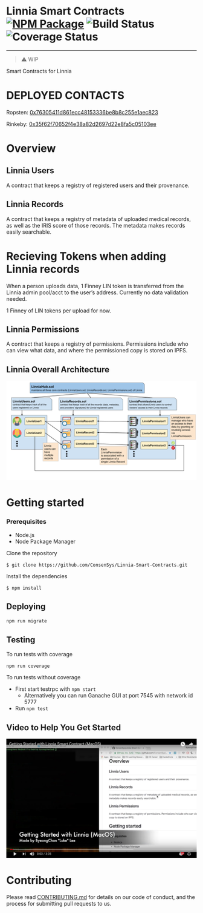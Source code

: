 # Linnia Smart Contracts [![NPM Package](https://img.shields.io/npm/v/@linniaprotocol/linnia-smart-contracts.svg?style=flat-square)](https://www.npmjs.com/package/@linniaprotocol/linnia-smart-contracts) ![Build Status](https://circleci.com/gh/ConsenSys/Linnia-Smart-Contracts.png?circle-token=:circle-token&style=shield) ![Coverage Status](https://codecov.io/gh/ConsenSys/Linnia-Smart-Contracts/branch/master/graph/badge.svg)
---
> :warning: WIP

Smart Contracts for Linnia

# DEPLOYED CONTACTS

Ropsten: [0x76305411d861ecc48153336be8b8c255e1aec823](https://ropsten.etherscan.io/address/0x76305411d861ecc48153336be8b8c255e1aec823)

Rinkeby: [0x35f62f70652f4e38a82d2697d22e8fa5c05103ee](https://rinkeby.etherscan.io/address/0x35f62f70652f4e38a82d2697d22e8fa5c05103ee)

# Overview
## Linnia Users
A contract that keeps a registry of registered users and their provenance.

## Linnia Records
A contract that keeps a registry of metadata of uploaded medical records, as well as the IRIS score of those records. The metadata makes records easily searchable.

# Recieving Tokens when adding Linnia records

When a person uploads data, 1 Finney LIN token is transferred from the Linnia admin pool/acct to the user’s address.
Currently no data validation needed.

1 Finney of LIN tokens per upload for now.

## Linnia Permissions
A contract that keeps a registry of permissions. Permissions include who can view what data, and where the permissioned copy is stored on IPFS.

## Linnia Overall Architecture 
![Linnia architecture](images/linnia_architecture_chart.png)

# Getting started

### Prerequisites
* Node.js
* Node Package Manager

Clone the repository
```
$ git clone https://github.com/ConsenSys/Linnia-Smart-Contracts.git
```

Install the dependencies
```
$ npm install
```

## Deploying
```
npm run migrate
```

## Testing
To run tests with coverage
```
npm run coverage
```

To run tests without coverage
- First start testrpc with `npm start`
  - Alternatively you can run Ganache GUI at port 7545 with network id 5777
- Run `npm test`

## Video to Help You Get Started

[![Video to Get You Started with Linnia Smart Contract](images/getting-started-with-linnia.png)](https://www.youtube.com/watch?v=9RzCvB_Gvvo&t)

# Contributing

Please read [CONTRIBUTING.md](https://github.com/ConsenSys/linnia-resources/blob/master/CONTRIBUTING.md) for details on our code of conduct, and the process for submitting pull requests to us.
